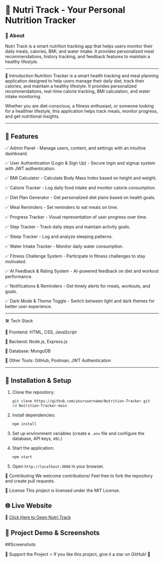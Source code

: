 # 🍏 Nutri Track - Your Personal Nutrition Tracker  


### 📌 About  
Nutri Track is a smart nutrition tracking app that helps users monitor their daily meals, calories, BMI, and water intake. It provides personalized meal recommendations, history tracking, and feedback features to maintain a healthy lifestyle.  

---


📖 Introduction
Nutrition Tracker is a smart health tracking and meal planning application designed to help users manage their daily diet, track their calories, and maintain a healthy lifestyle. It provides personalized recommendations, real-time calorie tracking, BMI calculation, and water intake monitoring.

Whether you are diet-conscious, a fitness enthusiast, or someone looking for a healthier lifestyle, this application helps track meals, monitor progress, and get nutritional insights.


---


## 📌 Features  

✅ Admin Panel - Manage users, content, and settings with an intuitive dashboard.

✅ User Authentication (Login & Sign Up) - Secure login and signup system with JWT authentication.

✅ BMI Calculator - Calculate Body Mass Index based on height and weight.

✅ Calorie Tracker - Log daily food intake and monitor calorie consumption.

✅ Diet Plan Generator - Get personalized diet plans based on health goals.

✅ Meal Reminders - Set reminders to eat meals on time.

✅ Progress Tracker - Visual representation of user progress over time.

✅ Step Tracker - Track daily steps and maintain activity goals.

✅ Sleep Tracker - Log and analyze sleeping patterns.

✅ Water Intake Tracker - Monitor daily water consumption.

✅ Fitness Challenge System - Participate in fitness challenges to stay motivated.

✅ AI Feedback & Rating System - AI-powered feedback on diet and workout performance.

✅ Notifications & Reminders - Get timely alerts for meals, workouts, and goals.

✅ Dark Mode & Theme Toggle - Switch between light and dark themes for better user experience.


---


🛠 Tech Stack

🔹 Frontend: HTML, CSS, JavaScript

🔹 Backend: Node.js, Express.js

🔹 Database: MongoDB


🔹 Other Tools: GitHub, Postman, JWT Authentication


---


## 📜 Installation & Setup
1. Clone the repository:
   ```sh
   git clone https://github.com/yourusername/Nutrition-Tracker.git
   cd Nutrition-Tracker-main
   ```
2. Install dependencies:
   ```sh
   npm install
   ```
3. Set up environment variables (create a `.env` file and configure the database, API keys, etc.)
   
4. Start the application:
   ```sh
   npm start
   ```
5. Open `http://localhost:3000` in your browser.


📢 Contributing
   We welcome contributions! Feel free to fork the repository and create pull requests.


📄 License
  This project is licensed under the MIT License.


## 🌐 Live Website  
🔗 [Click Here to Open Nutri Track]( https://jinalmore019.github.io/Nutrition-Tracker/)


## 🎥 Project Demo & Screenshots




##Screenshots



🌟 Support the Project
⭐ If you like this project, give it a star on GitHub! 🚀



